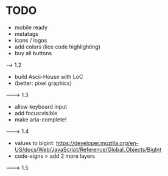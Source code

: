 # TODO

- mobile ready
- metatags
- icons / logos
- add colors (lice code highlighting)
- buy all buttons


--> 1.2

- build Ascii-House with LoC
- (better: pixel graphics)


---> 1.3

- allow keyboard input
- add focus:visible
- make aria-complete!

---> 1.4

- values to bigint: https://developer.mozilla.org/en-US/docs/Web/JavaScript/Reference/Global_Objects/BigInt
- code-signs > add 2 more layers

---> 1.5